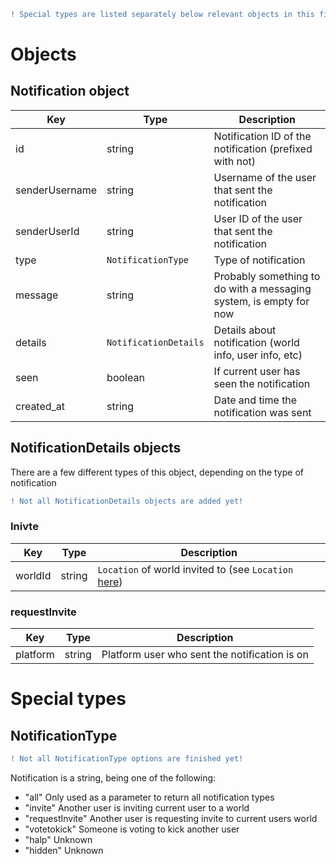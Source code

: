 ```diff
! Special types are listed separately below relevant objects in this file.
```

# Objects

## Notification object

Key | Type | Description
----|------|------------
id | string | Notification ID of the notification (prefixed with not)
senderUsername | string | Username of the user that sent the notification
senderUserId | string | User ID of the user that sent the notification
type | `NotificationType` | Type of notification
message | string | Probably something to do with a messaging system, is empty for now
details | `NotificationDetails` | Details about notification (world info, user info, etc)
seen | boolean | If current user has seen the notification
created_at | string | Date and time the notification was sent

## NotificationDetails objects

There are a few different types of this object, depending on the type of notification

```diff
! Not all NotificationDetails objects are added yet!
```

### Inivte

Key | Type | Description
----|------|------------
worldId | string | `Location` of world invited to (see `Location` [here](../Objects/World.md))

### requestInvite

Key | Type | Description
----|------|------------
platform | string | Platform user who sent the notification is on

# Special types

## NotificationType

```diff
! Not all NotificationType options are finished yet!
```

Notification is a string, being one of the following:
 - "all" Only used as a parameter to return all notification types
 - "invite" Another user is inviting current user to a world
 - "requestInvite" Another user is requesting invite to current users world
 - "votetokick" Someone is voting to kick another user
 - "halp" Unknown
 - "hidden" Unknown
